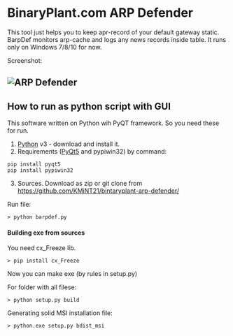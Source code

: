 # BinaryPlant.com ARP Defender

This tool just helps you to keep apr-record of your default gateway static.
BarpDef monitors arp-cache and logs any news records inside table.
It runs only on Windows 7/8/10 for now.

[//]: #   (## How to install for Windows as exe-file)
[//]: #   (You can just download prebuilded MSI installation file at binaryplant.com/arp-defender/)
[//]: #   (Run .msi file and install it to some directory. Start.)
[//]: #   (That's all!)

Screenshot:

![ARP Defender](http://binaryplant.com/media/screenshot-arp-defender.png)
------------------------------------------------------------------------------------


## How to run as python script with GUI 
This software written on Python wih PyQT framework. So you need these for run.
1) [Python](https://www.python.org/downloads/) v3 - download and install it.
2) Requirements ([PyQt5](http://pyqt.sourceforge.net/Docs/PyQt5/installation.html) and  pypiwin32) by command:
```
pip install pyqt5
pip install pypiwin32
```

3) Sources. Download as zip or git clone from https://github.com/KMiNT21/bintaryplant-arp-defender/

Run file:
```
> python barpdef.py
```


#### Building exe from sources
You need cx_Freeze lib.
```
> pip install cx_Freeze
```

Now you can make exe (by rules in setup.py)

For folder with all filese:
```
> python setup.py build
```

Generating solid MSI installation file:
```
> python.exe setup.py bdist_msi
```